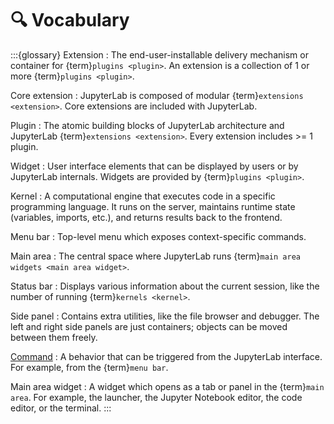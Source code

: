 # 🔍 Vocabulary

:::{glossary}
Extension
: The end-user-installable delivery mechanism or container for {term}`plugins <plugin>`.
An extension is a collection of 1 or more {term}`plugins <plugin>`.

Core extension
: JupyterLab is composed of modular {term}`extensions <extension>`.
Core extensions are included with JupyterLab.

Plugin
: The atomic building blocks of JupyterLab architecture and JupyterLab {term}`extensions <extension>`.
Every extension includes >= 1 plugin.

Widget
: User interface elements that can be displayed by users or by JupyterLab internals.
Widgets are provided by {term}`plugins <plugin>`.

Kernel
: A computational engine that executes code in a specific programming language.
It runs on the server, maintains runtime state (variables, imports, etc.), and returns
results back to the frontend.

Menu bar
: Top-level menu which exposes context-specific commands.

Main area
: The central space where JupyterLab runs {term}`main area widgets <main area widget>`.

Status bar
: Displays various information about the current session, like the number of running
{term}`kernels <kernel>`.

Side panel
: Contains extra utilities, like the file browser and debugger.
The left and right side panels are just containers; objects can be moved between them freely.

[Command](https://jupyterlab.readthedocs.io/en/latest/user/commands.html)
: A behavior that can be triggered from the JupyterLab interface.
For example, from the {term}`menu bar`.

Main area widget
: A widget which opens as a tab or panel in the {term}`main area`.
For example, the launcher, the Jupyter Notebook editor, the code editor, or the terminal.
:::
